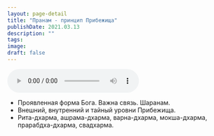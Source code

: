 ```yaml
---
layout: page-detail
title: "Пранам - принцип Прибежища"
publishDate: 2021.03.13
description: ""
tags:
image:
draft: false
---
```


<audio title="2021.03.13 - Пранам - принцип Прибежища.mp3" src="https://filer-api.advayta.org/v1.0/public/files/74261" controls=""></audio>

* Проявленная форма Бога. Важна связь. Шаранам.
* Внешний, внутренний и тайный уровни Прибежища.
* Рита-дхарма, ашрама-дхарма, варна-дхарма, мокша-дхарма, прарабдха-дхарма, свадхарма.

  
